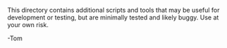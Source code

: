 This directory contains additional scripts and tools
that may be useful for development or testing, but
are minimally tested and likely buggy.  Use at your
own risk.

-Tom
